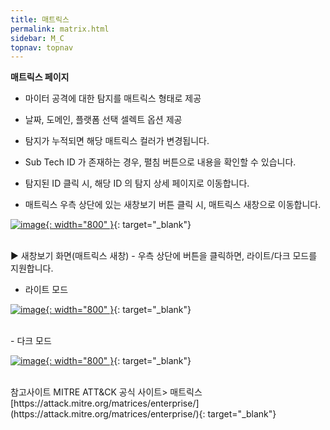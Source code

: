 ```yaml
---
title: 매트릭스
permalink: matrix.html
sidebar: M_C
topnav: topnav
---
```


**매트릭스 페이지**

- 마이터 공격에 대한 탐지를 매트릭스 형태로 제공

- 날짜, 도메인, 플랫폼 선택 셀렉트 옵션 제공

- 탐지가 누적되면 해당 매트릭스 컬러가 변경됩니다.

- Sub Tech ID 가 존재하는 경우, 펼침 버튼으로 내용을 확인할 수 있습니다.

- 탐지된 ID 클릭 시, 해당 ID 의 탐지 상세 페이지로 이동합니다.

- 매트릭스 우측 상단에 있는 새창보기 버튼 클릭 시, 매트릭스 새창으로 이동합니다.

 [![image](/docs/images/Manual/common/mitre/matrix/1.png){: width="800" }](/docs/images/Manual/common/mitre/matrix/1.png){: target="_blank"}

<br />
▶ 새창보기 화면(매트릭스 새창)
- 우측 상단에 버튼을 클릭하면, 라이트/다크 모드를 지원합니다.

- 라이트 모드

 [![image](/docs/images/Manual/common/mitre/matrix/2.png){: width="800" }](/docs/images/Manual/common/mitre/matrix/2.png){: target="_blank"}

<br />
- 다크 모드

 [![image](/docs/images/Manual/common/mitre/matrix/3.png){: width="800" }](/docs/images/Manual/common/mitre/matrix/3.png){: target="_blank"}

<br />
 참고사이트
MITRE ATT&CK 공식 사이트> 매트릭스 [https://attack.mitre.org/matrices/enterprise/](https://attack.mitre.org/matrices/enterprise/){: target="_blank"}
